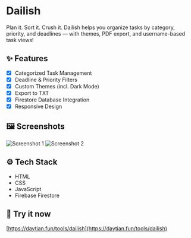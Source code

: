 # Dailish
Plan it. Sort it. Crush it. Dailish helps you organize tasks by category, priority, and deadlines — with themes, PDF export, and username-based task views!

## ✨ Features

- [x] Categorized Task Management  
- [x] Deadline & Priority Filters  
- [x] Custom Themes (incl. Dark Mode)  
- [x] Export to TXT
- [x] Firestore Database Integration  
- [x] Responsive Design  

## 🖼️ Screenshots

![Screenshot 1](https://daytian.fun/tools/dailish/img/IMG_0404.png)
![Screenshot 2]([link-ke-gambar-lain.png](https://daytian.fun/tools/dailish/img/IMG_0396.png))

## ⚙️ Tech Stack
- HTML
- CSS
- JavaScript
- Firebase Firestore

## 🚀 Try it now
[https://daytian.fun/tools/dailish](https://daytian.fun/tools/dailish)
